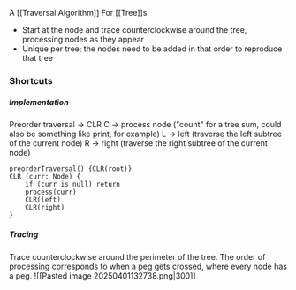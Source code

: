 A [[Traversal Algorithm]]
For [[Tree]]s
* Start at the node and trace counterclockwise around the tree, processing nodes as they appear
* Unique per tree; the nodes need to be added in that order to reproduce that tree

### Shortcuts
##### Implementation
Preorder traversal -> CLR
C -> process node ("count" for a tree sum, could also be something like print, for example)
L -> left (traverse the left subtree of the current node)
R -> right (traverse the right subtree of the current node)
```
preorderTraversal() {CLR(root)}
CLR (curr: Node) {
	if (curr is null) return
	process(curr)
	CLR(left)	
	CLR(right)	
}
```
##### Tracing
Trace counterclockwise around the perimeter of the tree. The order of processing corresponds to when a peg gets crossed, where every node has a peg.
![[Pasted image 20250401132738.png|300]]
